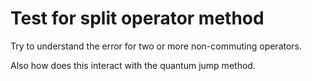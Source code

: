# Test for split operator method

Try to understand the error for two or more non-commuting operators.

Also how does this interact with the quantum jump method.
